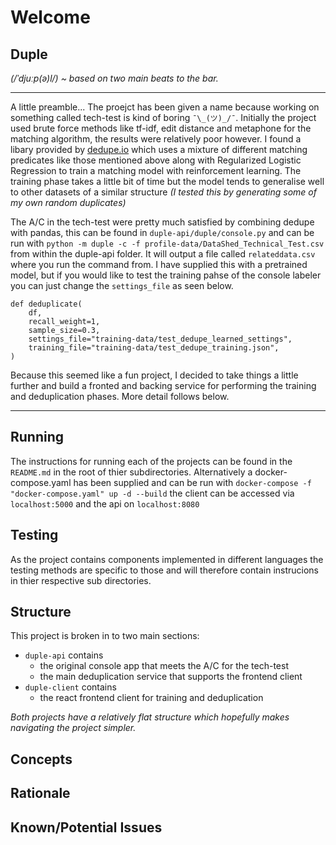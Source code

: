 # Welcome

## Duple

_(/ˈdjuːp(ə)l/) ~ based on two main beats to the bar._

---

A little preamble... The proejct has been given a name because working on something called tech-test is kind of boring `¯\_(ツ)_/¯`. Initially the project used brute force methods like tf-idf, edit distance and metaphone for the matching algorithm, the results were relatively poor however. I found a libary provided by [dedupe.io](https://docs.dedupe.io/en/latest/) which uses a mixture of different matching predicates like those mentioned above along with Regularized Logistic Regression to train a matching model with reinforcement learning. The training phase takes a little bit of time but the model tends to generalise well to other datasets of a similar structure _(I tested this by generating some of my own random duplicates)_

The A/C in the tech-test were pretty much satisfied by combining dedupe with pandas, this can be found in `duple-api/duple/console.py` and can be run with `python -m duple -c -f profile-data/DataShed_Technical_Test.csv` from within the duple-api folder. It will output a file called `relateddata.csv` where you run the command from. I have supplied this with a pretrained model, but if you would like to test the training pahse of the console labeler you can just change the `settings_file` as seen below.

```
def deduplicate(
    df,
    recall_weight=1,
    sample_size=0.3,
    settings_file="training-data/test_dedupe_learned_settings",
    training_file="training-data/test_dedupe_training.json",
)
```

Because this seemed like a fun project, I decided to take things a little further and build a fronted and backing service for performing the training and deduplication phases. More detail follows below.

---

## Running

The instructions for running each of the projects can be found in the `README.md` in the root of thier subdirectories. Alternatively a docker-compose.yaml has been supplied and can be run with `docker-compose -f "docker-compose.yaml" up -d --build` the client can be accessed via `localhost:5000` and the api on `localhost:8080`

## Testing

As the project contains components implemented in different languages the testing methods are specific to those and will therefore contain instrucions in thier respective sub directories.

## Structure

This project is broken in to two main sections:

- `duple-api` contains
  - the original console app that meets the A/C for the tech-test
  - the main deduplication service that supports the frontend client
- `duple-client` contains
  - the react frontend client for training and deduplication

_Both projects have a relatively flat structure which hopefully makes navigating the project simpler._

## Concepts

## Rationale

## Known/Potential Issues
